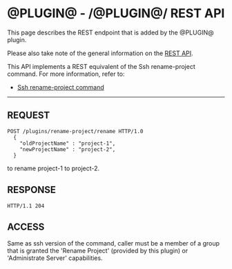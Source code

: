 @PLUGIN@ - /@PLUGIN@/ REST API
===================================

This page describes the REST endpoint that is added by the @PLUGIN@
plugin.

Please also take note of the general information on the
[REST API](../../../Documentation/rest-api.html).

This API implements a REST equivalent of the Ssh rename-project command.
For more information, refer to:
* [Ssh rename-project command](cmd-rename.md)
------------------------------------------

REQUEST
-------
```
POST /plugins/rename-project/rename HTTP/1.0
  {
    "oldProjectName" : "project-1",
    "newProjectName" : "project-2",
  }
```
to rename project-1 to project-2.

RESPONSE
--------
```
HTTP/1.1 204
```

ACCESS
------
Same as ssh version of the command, caller must be a member of a group that is granted the
'Rename Project' (provided by this plugin) or 'Administrate Server' capabilities.